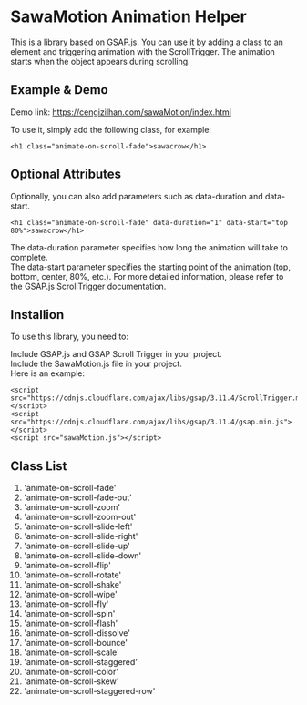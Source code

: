 # SawaMotion Animation Helper


This is a library based on GSAP.js. You can use it by adding a class to an element and triggering animation with the ScrollTrigger. The animation starts when the object appears during scrolling.


## Example & Demo

Demo link: https://cengizilhan.com/sawaMotion/index.html

To use it, simply add the following class, for example:

    <h1 class="animate-on-scroll-fade">sawacrow</h1>


## Optional Attributes
Optionally, you can also add parameters such as data-duration and data-start.

    <h1 class="animate-on-scroll-fade" data-duration="1" data-start="top 80%">sawacrow</h1>  


The data-duration parameter specifies how long the animation will take to complete.  
The data-start parameter specifies the starting point of the animation (top, bottom, center, 80%, etc.). For more detailed information, please refer to the GSAP.js ScrollTrigger documentation.

## Installion

To use this library, you need to:

Include GSAP.js and GSAP Scroll Trigger in your project.  
Include the SawaMotion.js file in your project.  
Here is an example:

    <script src="https://cdnjs.cloudflare.com/ajax/libs/gsap/3.11.4/ScrollTrigger.min.js"></script>  
    <script src="https://cdnjs.cloudflare.com/ajax/libs/gsap/3.11.4/gsap.min.js"></script>  
    <script src="sawaMotion.js"></script>

## Class List

1. 'animate-on-scroll-fade'
2. 'animate-on-scroll-fade-out'
3. 'animate-on-scroll-zoom'
4. 'animate-on-scroll-zoom-out'
5. 'animate-on-scroll-slide-left'
6. 'animate-on-scroll-slide-right'
7. 'animate-on-scroll-slide-up'
8. 'animate-on-scroll-slide-down'
9. 'animate-on-scroll-flip'
10. 'animate-on-scroll-rotate'
11. 'animate-on-scroll-shake'
12. 'animate-on-scroll-wipe'
13. 'animate-on-scroll-fly'
14. 'animate-on-scroll-spin'
15. 'animate-on-scroll-flash'
16. 'animate-on-scroll-dissolve'
17. 'animate-on-scroll-bounce'
18. 'animate-on-scroll-scale'
19. 'animate-on-scroll-staggered'
20. 'animate-on-scroll-color'
21. 'animate-on-scroll-skew'
22. 'animate-on-scroll-staggered-row'
